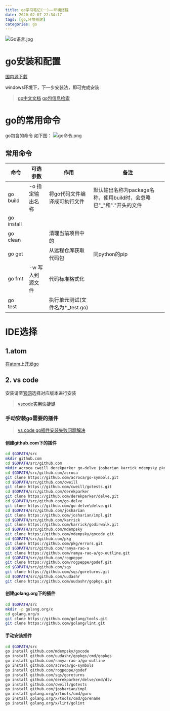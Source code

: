 ```yaml
---
title: go学习笔记(一)——环境搭建
date: 2020-02-07 22:34:17
tags: [go,环境搭建]
categories: go
---
```


![Go语言.jpg](http://image.stxl117.top/Go语言.jpg)
<!-- more -->
# go安装和配置
[国内源下载](https://studygolang.com/dl)

windows环境下，下一步安装法，即可完成安装


>[go中文文档](https://go-zh.org/doc/)
  [go包信息检索](https://golang.google.cn/pkg/)



# go的常用命令

go包含的命令 如下图：
![go命令.png](http://image.stxl117.top/7504708-46eb42f7e559ecec.png)

 ## 常用命令
| 命令  | 可选参数| 作用  | 备注 |
| ------ | ------ | ------ |------ |
| go build  | -o 指定输出名称 |将go代码文件编译成可执行文件  | 默认输出名称为package名称，使用build时，会忽略已"_"和"."开头的文件 |
| go install |   | ||
| go clean |  | 清理当前项目中的 | |
| go get | | 从远程仓库获取代码包| 同python的pip |
| go fmt | -w 写入到源文件 |代码标准格式化 | |
| go test | | 执行单元测试(文件名为*_test.go)| |

# IDE选择

## 1.atom
[在atom上开发go](https://blog.csdn.net/sweetvvck/article/details/50333327)

## 2. vs code
安装请至[官网](https://code.visualstudio.com/Download)选择对应版本进行安装

> [vscode实用快捷键](https://www.jianshu.com/p/3171be60b736)

### 手动安装go需要的插件
> [vs code go插件安装失败问题解决](https://blog.csdn.net/dmt742055597/article/details/85865186)

#### 创建github.com下的插件
```bash
cd $GOPATH/src
mkdir github.com
cd $GOPATH/src/github.com
mkdir acroca cweill derekparker go-delve josharian karrick mdempsky pkg ramya-rao-a rogpeppe sqs uudashr
cd $GOPATH/src/github.com/acroca
git clone https://github.com/acroca/go-symbols.git
cd $GOPATH/src/github.com/cweill
git clone https://github.com/cweill/gotests.git
cd $GOPATH/src/github.com/derekparker
git clone https://github.com/derekparker/delve.git
cd $GOPATH/src/github.com/go-delve
git clone https://github.com/go-delve\delve.git
cd $GOPATH/src/github.com/josharian
git clone https://github.com/josharian/impl.git
cd $GOPATH/src/github.com/karrick
git clone https://github.com/karrick/godirwalk.git
cd $GOPATH/src/github.com/mdempsky
git clone https://github.com/mdempsky/gocode.git
cd $GOPATH/src/github.com/pkg
git clone https://github.com/pkg/errors.git
cd $GOPATH/src/github.com/ramya-rao-a
git clone https://github.com/ramya-rao-a/go-outline.git
cd $GOPATH/src/github.com/rogpeppe
git clone https://github.com/rogpeppe/godef.git
cd $GOPATH/src/github.com/sqs
git clone https://github.com/sqs/goreturns.git
cd $GOPATH/src/github.com/uudashr
git clone https://github.com/uudashr/gopkgs.git
```

#### 创建golang.org下的插件
```bash
cd $GOPATH/src
mkdir -p golang.org/x
cd golang.org/x
git clone https://github.com/golang/tools.git
git clone https://github.com/golang/lint.git
```
#### 手动安装插件
```bash
cd $GOPATH/src
go install github.com/mdempsky/gocode
go install github.com/uudashr/gopkgs/cmd/gopkgs
go install github.com/ramya-rao-a/go-outline
go install github.com/acroca/go-symbols
go install github.com/rogpeppe/godef
go install github.com/sqs/goreturns
go install github.com/derekparker/delve/cmd/dlv
go install github.com/cweill/gotests
go install github.com/josharian/impl
go install golang.org/x/tools/cmd/guru
go install golang.org/x/tools/cmd/gorename
go install golang.org/x/lint/golint


```
